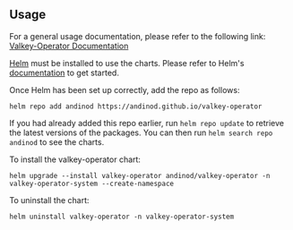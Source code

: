 ## Usage

For a general usage documentation, please refer to the following link: [Valkey-Operator Documentation](docs/)

[Helm](https://helm.sh) must be installed to use the charts.  Please refer to
Helm's [documentation](https://helm.sh/docs) to get started.

Once Helm has been set up correctly, add the repo as follows:

```shell
helm repo add andinod https://andinod.github.io/valkey-operator
```

If you had already added this repo earlier, run `helm repo update` to retrieve
the latest versions of the packages.  You can then run `helm search repo
andinod` to see the charts.

To install the valkey-operator chart:

    helm upgrade --install valkey-operator andinod/valkey-operator -n valkey-operator-system --create-namespace

To uninstall the chart:

    helm uninstall valkey-operator -n valkey-operator-system
